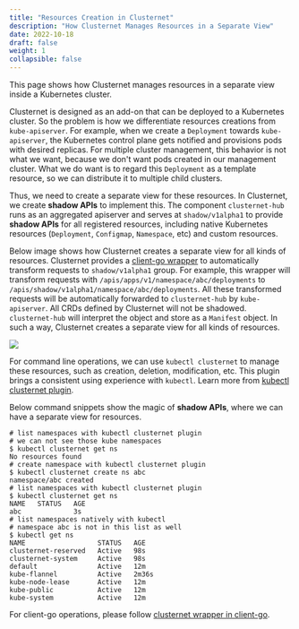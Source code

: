 ```yaml
---
title: "Resources Creation in Clusternet"
description: "How Clusternet Manages Resources in a Separate View"
date: 2022-10-18
draft: false
weight: 1
collapsible: false
---
```


This page shows how Clusternet manages resources in a separate view inside a Kubernetes cluster.

Clusternet is designed as an add-on that can be deployed to a Kubernetes cluster. So the problem is how we differentiate
resources creations from `kube-apiserver`. For example, when we create a `Deployment` towards `kube-apiserver`, the
Kubernetes control plane gets notified and provisions pods with desired replicas. For multiple cluster management, this
behavior is not what we want, because we don't want pods created in our management cluster. What we do want is to regard
this `Deployment` as a template resource, so we can distribute it to multiple child clusters.

Thus, we need to create a separate view for these resources. In Clusternet, we create **shadow APIs** to implement this.
The component `clusternet-hub` runs as an aggregated apiserver and serves at `shadow/v1alpha1` to provide **shadow
APIs** for all registered resources, including native Kubernetes resources (`Deployment`, `Configmap`, `Namespace`, etc)
and custom resources.

Below image shows how Clusternet creates a separate view for all kinds of resources. Clusternet provides
a [client-go wrapper](/docs/tutorials/using-client-go-in-clusternet/) to automatically transform requests
to `shadow/v1alpha1` group. For example, this wrapper will transform requests
with `/apis/apps/v1/namespace/abc/deployments` to `/apis/shadow/v1alpha1/namespace/abc/deployments`. All these
transformed requests will be automatically forwarded to `clusternet-hub` by `kube-apiserver`. All CRDs defined by
Clusternet will not be shadowed. `clusternet-hub` will interpret the object and store as a `Manifest` object. In such a
way, Clusternet creates a separate view for all kinds of resources.

![](/images/clusternet-shadow-api.png)

For command line operations, we can use `kubectl clusternet` to manage these resources, such as creation, deletion,
modification, etc. This plugin brings a consistent using experience with `kubectl`. Learn more
from [kubectl clusternet plugin](/docs/kubectl-clusternet/).

Below command snippets show the magic of **shadow APIs**, where we can have a separate view for resources.

```shell
# list namespaces with kubectl clusternet plugin
# we can not see those kube namespaces
$ kubectl clusternet get ns
No resources found
# create namespace with kubectl clusternet plugin
$ kubectl clusternet create ns abc
namespace/abc created
# list namespaces with kubectl clusternet plugin
$ kubectl clusternet get ns
NAME   STATUS   AGE
abc             3s
# list namespaces natively with kubectl
# namespace abc is not in this list as well
$ kubectl get ns
NAME                  STATUS   AGE
clusternet-reserved   Active   98s
clusternet-system     Active   98s
default               Active   12m
kube-flannel          Active   2m36s
kube-node-lease       Active   12m
kube-public           Active   12m
kube-system           Active   12m
```

For client-go operations, please
follow [clusternet wrapper in client-go](/docs/tutorials/using-client-go-in-clusternet/).
